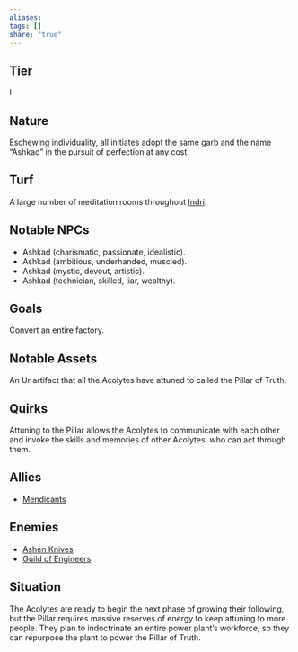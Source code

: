 ```yaml
---
aliases: 
tags: []
share: "true"
---
```

## Tier

I

## Nature

Eschewing individuality, all initiates adopt the same garb and the name “Ashkad” in the pursuit of perfection at any cost.

## Turf

A large number of meditation rooms throughout [Indri](../Atlas/Procyon/Iota/Indri.md).

## Notable NPCs

- Ashkad (charismatic, passionate, idealistic).
- Ashkad (ambitious, underhanded, muscled).
- Ashkad (mystic, devout, artistic).
- Ashkad (technician, skilled, liar, wealthy).


## Goals

Convert an entire factory.

## Notable Assets

An Ur artifact that all the Acolytes have attuned to called the Pillar of Truth.

## Quirks

Attuning to the Pillar allows the Acolytes to communicate with each other and invoke the skills and memories of other Acolytes, who can act through them.

## Allies

- [Mendicants](./Mendicants.md)


## Enemies

- [Ashen Knives](./Ashen%20Knives.md)
- [Guild of Engineers](./Guild%20of%20Engineers.md)


## Situation

The Acolytes are ready to begin the next phase of growing their following, but the Pillar requires massive reserves of energy to keep attuning to more people. They plan to indoctrinate an entire power plant’s workforce, so they can repurpose the plant to power the Pillar of Truth.
